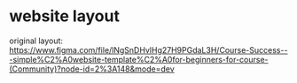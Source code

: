 # website layout
original layout:
https://www.figma.com/file/lNgSnDHvlHg27H9PGdaL3H/Course-Success---simple%C2%A0website-template%C2%A0for-beginners-for-course-(Community)?node-id=2%3A148&mode=dev